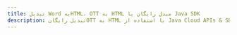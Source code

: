 ---title: تبدیل Word بهHTML، OTT به HTML مبدل رایگان یا Java SDKdescription: تبدیل رایگانOTT به HTML با استفاده از Java Cloud APIs & SDK. همچنین اسناد Microsoft Word و OpenOffice را در Cloud ایجاد، ویرایش و رندر کنید.---